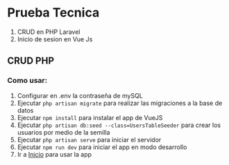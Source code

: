 # Prueba Tecnica

1. CRUD en PHP Laravel
2. Inicio de sesion en Vue Js

## CRUD PHP

### Como usar:

1. Configurar en .env la contraseña de mySQL
2. Ejecutar `php artisan migrate` para realizar las migraciones a la base de datos
3. Ejecutar `npm install` para instalar el app de VueJS
4. Ejecutar `php artisan db:seed --class=UsersTableSeeder` para crear los usuarios por medio de la semilla
5. Ejecutar `php artisan serve` para iniciar el servidor
6. Ejecutar `npm run dev` para iniciar el app en modo desarrollo
7. Ir a [Inicio](http://127.0.0.1:8000/) para usar la app
